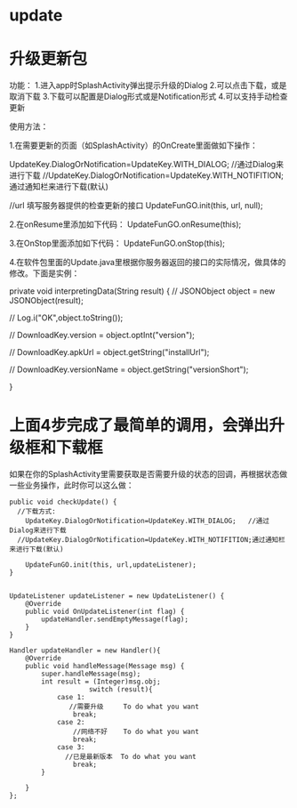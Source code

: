   # update
  升级更新包
========================================================================================
  功能：
  1.进入app时SplashActivity弹出提示升级的Dialog
  2.可以点击下载，或是取消下载
  3.下载可以配置是Dialog形式或是Notification形式
  4.可以支持手动检查更新


  使用方法：

  1.在需要更新的页面（如SplashActivity）的OnCreate里面做如下操作：

  
  UpdateKey.DialogOrNotification=UpdateKey.WITH_DIALOG;   //通过Dialog来进行下载
  //UpdateKey.DialogOrNotification=UpdateKey.WITH_NOTIFITION;通过通知栏来进行下载(默认)

  //url 填写服务器提供的检查更新的接口
  UpdateFunGO.init(this, url, null);
		
		

 2.在onResume里添加如下代码：
 UpdateFunGO.onResume(this);
 
 3.在OnStop里面添加如下代码：
 UpdateFunGO.onStop(this);
 
 4.在软件包里面的Update.java里根据你服务器返回的接口的实际情况，做具体的修改。下面是实例：
 
   private void interpretingData(String result) {
   // 		JSONObject object = new JSONObject(result);
   
   //            Log.i("OK",object.toString());
   
   //            DownloadKey.version = object.optInt("version");
   
   //            DownloadKey.apkUrl = object.getString("installUrl");
   
   //            DownloadKey.versionName = object.getString("versionShort");
   
   }
 
上面4步完成了最简单的调用，会弹出升级框和下载框
================================================================================================

如果在你的SplashActivity里需要获取是否需要升级的状态的回调，再根据状态做一些业务操作，此时你可以这么做：
  
	public void checkUpdate() {
      //下载方式:
        UpdateKey.DialogOrNotification=UpdateKey.WITH_DIALOG;   //通过Dialog来进行下载
      //UpdateKey.DialogOrNotification=UpdateKey.WITH_NOTIFITION;通过通知栏来进行下载(默认)

        UpdateFunGO.init(this, url,updateListener);
    }


    UpdateListener updateListener = new UpdateListener() {
        @Override
        public void OnUpdateListener(int flag) {
			updateHandler.sendEmptyMessage(flag);
        }
    }

    Handler updateHandler = new Handler(){
        @Override
        public void handleMessage(Message msg) {
            super.handleMessage(msg);
            int result = (Integer)msg.obj;
			            switch (result){
                case 1:
                   //需要升级     To do what you want
                    break;
                case 2:
					//网络不好    To do what you want
                    break;
                case 3:
                  //已是最新版本  To do what you want
                    break;
            }
			
        }
    };
 
 
